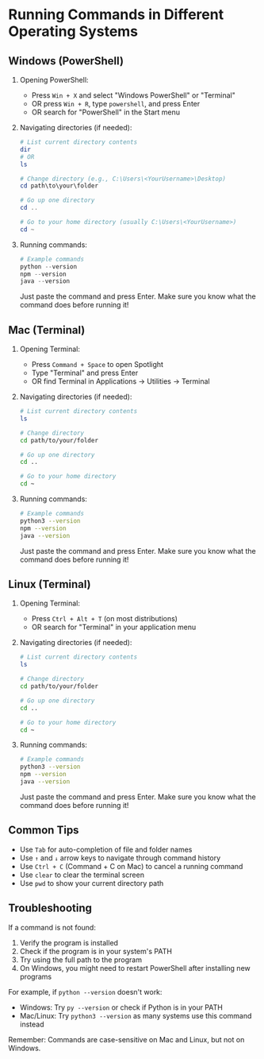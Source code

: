 # Running Commands in Different Operating Systems

## Windows (PowerShell)

1. Opening PowerShell:
    - Press `Win + X` and select "Windows PowerShell" or "Terminal"
    - OR press `Win + R`, type `powershell`, and press Enter
    - OR search for "PowerShell" in the Start menu

2. Navigating directories (if needed):
   ```powershell
   # List current directory contents
   dir
   # OR
   ls

   # Change directory (e.g., C:\Users\<YourUsername>\Desktop)
   cd path\to\your\folder

   # Go up one directory
   cd ..

   # Go to your home directory (usually C:\Users\<YourUsername>)
   cd ~
   ```

3. Running commands:
   ```powershell
   # Example commands
   python --version
   npm --version
   java --version
   ```

   Just paste the command and press Enter. Make sure you know what the command does before running it!

## Mac (Terminal)

1. Opening Terminal:
    - Press `Command + Space` to open Spotlight
    - Type "Terminal" and press Enter
    - OR find Terminal in Applications → Utilities → Terminal

2. Navigating directories (if needed):
   ```bash
   # List current directory contents
   ls

   # Change directory
   cd path/to/your/folder

   # Go up one directory
   cd ..

   # Go to your home directory
   cd ~
   ```

3. Running commands:
   ```bash
   # Example commands
   python3 --version
   npm --version
   java --version
   ```

   Just paste the command and press Enter. Make sure you know what the command does before running it!

## Linux (Terminal)

1. Opening Terminal:
    - Press `Ctrl + Alt + T` (on most distributions)
    - OR search for "Terminal" in your application menu

2. Navigating directories (if needed):
   ```bash
   # List current directory contents
   ls

   # Change directory
   cd path/to/your/folder

   # Go up one directory
   cd ..

   # Go to your home directory
   cd ~
   ```

3. Running commands:
   ```bash
   # Example commands
   python3 --version
   npm --version
   java --version
   ```

   Just paste the command and press Enter. Make sure you know what the command does before running it!

## Common Tips

- Use `Tab` for auto-completion of file and folder names
- Use `↑` and `↓` arrow keys to navigate through command history
- Use `Ctrl + C` (Command + C on Mac) to cancel a running command
- Use `clear` to clear the terminal screen
- Use `pwd` to show your current directory path

## Troubleshooting

If a command is not found:

1. Verify the program is installed
2. Check if the program is in your system's PATH
3. Try using the full path to the program
4. On Windows, you might need to restart PowerShell after installing new programs

For example, if `python --version` doesn't work:

- Windows: Try `py --version` or check if Python is in your PATH
- Mac/Linux: Try `python3 --version` as many systems use this command instead

Remember: Commands are case-sensitive on Mac and Linux, but not on Windows.

